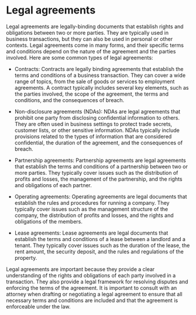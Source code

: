 # Legal agreements

Legal agreements are legally-binding documents that establish rights and obligations between two or more parties. They are typically used in business transactions, but they can also be used in personal or other contexts. Legal agreements come in many forms, and their specific terms and conditions depend on the nature of the agreement and the parties involved. Here are some common types of legal agreements:

* Contracts: Contracts are legally binding agreements that establish the terms and conditions of a business transaction. They can cover a wide range of topics, from the sale of goods or services to employment agreements. A contract typically includes several key elements, such as the parties involved, the scope of the agreement, the terms and conditions, and the consequences of breach.

* Non-disclosure agreements (NDAs): NDAs are legal agreements that prohibit one party from disclosing confidential information to others. They are often used in business settings to protect trade secrets, customer lists, or other sensitive information. NDAs typically include provisions related to the types of information that are considered confidential, the duration of the agreement, and the consequences of breach.

* Partnership agreements: Partnership agreements are legal agreements that establish the terms and conditions of a partnership between two or more parties. They typically cover issues such as the distribution of profits and losses, the management of the partnership, and the rights and obligations of each partner.

* Operating agreements: Operating agreements are legal documents that establish the rules and procedures for running a company. They typically cover issues such as the management structure of the company, the distribution of profits and losses, and the rights and obligations of the members.

* Lease agreements: Lease agreements are legal documents that establish the terms and conditions of a lease between a landlord and a tenant. They typically cover issues such as the duration of the lease, the rent amount, the security deposit, and the rules and regulations of the property.

Legal agreements are important because they provide a clear understanding of the rights and obligations of each party involved in a transaction. They also provide a legal framework for resolving disputes and enforcing the terms of the agreement. It is important to consult with an attorney when drafting or negotiating a legal agreement to ensure that all necessary terms and conditions are included and that the agreement is enforceable under the law.
